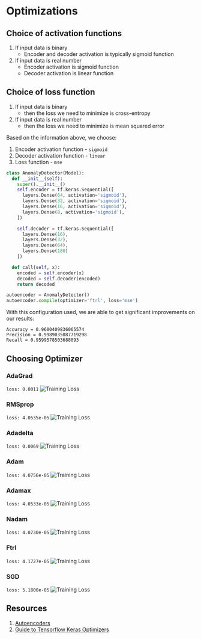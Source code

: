 # Optimizations

## Choice of activation functions
1. If input data is binary
    - Encoder and decoder activation is typically sigmoid function
2. If input data is real number
    - Encoder activation is sigmoid function
    - Decoder activation is linear function

## Choice of loss function
1. If input data is binary
    - then the loss we need to minimize is cross-entropy
2. If input data is real number
    - then the loss we need to minimize is mean squared error

Based on the information above, we choose:
1. Encoder activation function - `sigmoid`
2. Decoder activation function - `linear`
3. Loss function - `mse`

```python
class AnomalyDetector(Model):
  def __init__(self):
    super().__init__()
    self.encoder = tf.keras.Sequential([
      layers.Dense(64, activation='sigmoid'),
      layers.Dense(32, activation='sigmoid'),
      layers.Dense(16, activation='sigmoid'),
      layers.Dense(8, activation='sigmoid'),
    ])

    self.decoder = tf.keras.Sequential([
      layers.Dense(16),
      layers.Dense(32),
      layers.Dense(64),
      layers.Dense(180)
    ])

  def call(self, x):
    encoded = self.encoder(x)
    decoded = self.decoder(encoded)
    return decoded
```

```python
autoencoder = AnomalyDetector()
autoencoder.compile(optimizer='ftrl', loss='mse')
```

With this configuration used, we are able to get significant improvements on our results:
```
Accuracy = 0.9600409836065574
Precision = 0.9989035087719298
Recall = 0.9599578503688093
```

## Choosing Optimizer

### AdaGrad

`loss: 0.0011`
![Training Loss](./images/adagrad-train-loss.png "Training Loss")

### RMSprop

`loss: 4.0535e-05`
![Training Loss](./images/rmsprop-train-loss.png "Training Loss")

### Adadelta

`loss: 0.0069`
![Training Loss](./images/adadelta-train-loss.png "Training Loss")

### Adam

`loss: 4.0756e-05`
![Training Loss](./images/adam-train-loss.png "Training Loss")

### Adamax

`loss: 4.0533e-05`
![Training Loss](./images/adamax-train-loss.png "Training Loss")

### Nadam

`loss: 4.0730e-05`
![Training Loss](./images/nadam-train-loss.png "Training Loss")

### Ftrl

`loss: 4.1727e-05`
![Training Loss](./images/ftrl-train-loss.png "Training Loss")

### SGD

`loss: 5.1800e-05`
![Training Loss](./images/sgd-train-loss.png "Training Loss")

## Resources
1. [Autoencoders](https://medium.com/@sakeshpusuluri/autoencoders-52c81a6f1ae1)
2. [Guide to Tensorflow Keras Optimizers](https://analyticsindiamag.com/guide-to-tensorflow-keras-optimizers)
